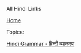 All Hindi Links


[Home](all-files-links.md)




Topics: 

   [Hindi Grammar - हिन्दी व्याकरण](hindi-grammar.md)
